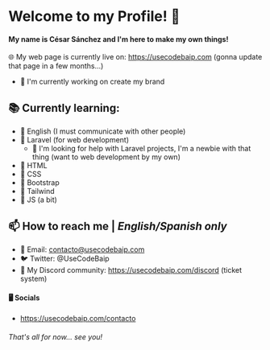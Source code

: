 # Welcome to my Profile! 👋

#### My name is César Sánchez and I'm here to make my own things!

🌐 My web page is currently live on: https://usecodebaip.com
(gonna update that page in a few months...)

- 💬 I'm currently working on create my brand
## 📚 Currently learning:
- 📌 English (I must communicate with other people)
- 📌 Laravel (for web development)
  - 🤔 I'm looking for help with Laravel projects, I'm a newbie with that thing (want to web development by my own)
- 📌 HTML
- 📌 CSS
- 📌 Bootstrap
- 📌 Tailwind
- 📌 JS (a bit)

## 📫 How to reach me | _English/Spanish only_
  - 📧 Email: contacto@usecodebaip.com
  - 🐦 Twitter: @UseCodeBaip
  - 👥 My Discord community: https://usecodebaip.com/discord (ticket system)

#### 🖥 Socials
- https://usecodebaip.com/contacto

###### That's all for now... see you!
<!--
**baip49/baip49** is a ✨ _special_ ✨ repository because its `README.md` (this file) appears on your GitHub profile.

Here are some ideas to get you started:

- 🔭 I’m currently working on ...
- 🌱 I’m currently learning ...
- 👯 I’m looking to collaborate on ...
- 🤔 I’m looking for help with ...
- 💬 Ask me about ...
- 📫 How to reach me: ...
- 😄 Pronouns: ...
- ⚡ Fun fact: ...
-->
